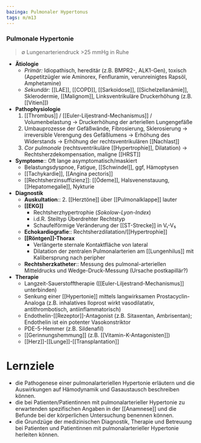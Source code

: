 ```yaml
---
bazinga: Pulmonaler Hypertonus
tags: m/m13
---
```

### Pulmonale Hypertonie
> ∅ Lungenarteriendruck >25 mmHg in Ruhe
- **Ätiologie**
	- *Primär:* Idiopathisch, hereditär (z.B. BMPR2-, ALK1-Gen), toxisch (Appetitzügler wie Aminorex, Fenfluramin, verunreinigtes Rapsöl, Amphetamine)
	- *Sekundär:* [[LAE]], [[COPD]], [[Sarkoidose]], [[Sichelzellanämie]], Sklerodermie, [[Malignom]], Linksventrikuläre Druckerhöhung (z.B. [[Vitien]])
- **Pathophysiologie**
	1. [[Thrombus]] / [[Euler-Liljestrand-Mechanismus]] / Volumenbelastung → Druckerhöhung der arteriellen Lungengefäße
	2. Umbauprozesse der Gefäßwände, Fibrosierung, Sklerosierung → irreversible Verengung des Gefäßlumens → Erhöhung des Widerstands → Erhöhung der rechtsventrikulären [[Nachlast]]
	3. *Cor pulmonale* (rechtsventrikuläre [[Hypertrophie]], Dilatation) → Rechtsherzdekompensation, maligne [[HRST]]
- **Symptome**:: Oft lange asymptomatisch/maskiert
	- Belastungsdyspnoe, Fatigue, [[Schwindel]], ggf, Hämoptysen
	- [[Tachykardie]], [[Angina pectoris]]
	- [[Rechtsherzinsuffizienz]]: [[Ödeme]], Halsvenenstauung, [[Hepatomegalie]], Nykturie
- **Diagnostik**
	- **Auskultation**:: 2. [[Herztöne]] über [[Pulmonalklappe]] lauter
	- **[[EKG]]** 
		- Rechtsherzhypertrophie (*Sokolow-Lyon-Index*)
		- i.d.R. Steiltyp Überdrehter Rechtstyp
		- Schaufelförmige Veränderung der [[ST-Strecke]] in V₁-V₅ 
	- **Echokardiografie**:: Rechtsherzdilatation/[[Hypertrophie]]
	- **[[Röntgen]]-Thorax**
		- Verlängerte sternale Kontaktfläche von lateral
		- Dilatation der zentralen Pulmonalarterien am [[Lungenhilus]] mit Kalibersprung nach peripher
	- **Rechtsherzkatheter**:: Messung des pulmonal-arteriellen Mitteldrucks und Wedge-Druck-Messung (Ursache postkapillär?)
- **Therapie**
	- Langzeit-Sauerstofftherapie ([[Euler-Liljestrand-Mechanismus]] unterbinden)
	- Senkung einer [[Hypertonie]] mittels langwirksamen Prostacyclin-Analoga (z.B. inhalatives Iloprost wirkt vasodilatativ, antithrombotisch, antiinflammatorisch)
	- Endothelin-[[Rezeptor]]-Antagonist (z.B. Sitaxentan, Ambrisentan); Endothelin ist ein potenter Vasokonstriktor
	- PDE-5-Hemmer (z.B. Sildenafil)
	- [[Gerinnungshemmung]] (z.B. [[Vitamin-K-Antagonisten]])
	- [[Herz]]-[[Lunge]]-[[Transplantation]]


# Lernziele
- die Pathogenese einer pulmonalarteriellen Hypertonie erläutern und die Auswirkungen auf Hämodynamik und Gasaustausch beschreiben können. 
- die bei Patienten/Patientinnen mit pulmonalarterieller Hypertonie zu erwartenden spezifischen Angaben in der [[Anamnese]] und die Befunde bei der körperlichen Untersuchung benennen können.
- die Grundzüge der medizinischen Diagnostik, Therapie und Betreuung bei Patienten und Patientinnen mit pulmonalarterieller Hypertonie herleiten können.

